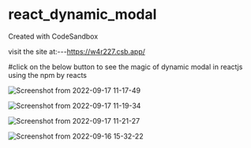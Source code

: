 # react_dynamic_modal
Created with CodeSandbox

visit the site at:---https://w4r227.csb.app/


#click on the below button to see the magic of dynamic modal in reactjs using the <Modal/> npm by reacts


 ![Screenshot from 2022-09-17 11-17-49](https://user-images.githubusercontent.com/73746406/190842575-58cafc78-564a-4cf7-8900-27b7812150ba.png)

![Screenshot from 2022-09-17 11-19-34](https://user-images.githubusercontent.com/73746406/190842601-305b17fe-cb26-4209-a382-486e125505bd.png)



![Screenshot from 2022-09-17 11-21-27](https://user-images.githubusercontent.com/73746406/190842649-095bc4c9-99da-4f08-ad23-31d5e5aa954f.png)


![Screenshot from 2022-09-16 15-32-22](https://user-images.githubusercontent.com/73746406/190614689-8f16b9a4-88d2-4248-a8b8-7cbbe31bf99b.png)
